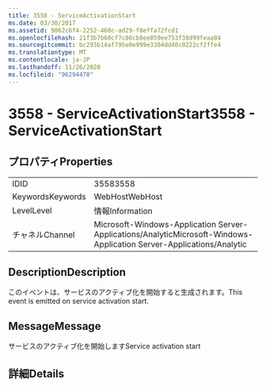 ```yaml
---
title: 3558 - ServiceActivationStart
ms.date: 03/30/2017
ms.assetid: 9062c6f4-2252-460c-ad29-f8effa72fcd1
ms.openlocfilehash: 21f3b7b60cf7c86cb8ee859ee753f38d99feaa84
ms.sourcegitcommit: bc293b14af795e0e999e3304dd40c0222cf2ffe4
ms.translationtype: MT
ms.contentlocale: ja-JP
ms.lasthandoff: 11/26/2020
ms.locfileid: "96294470"
---
```

# <a name="3558---serviceactivationstart"></a><span data-ttu-id="ccb47-102">3558 - ServiceActivationStart</span><span class="sxs-lookup"><span data-stu-id="ccb47-102">3558 - ServiceActivationStart</span></span>

## <a name="properties"></a><span data-ttu-id="ccb47-103">プロパティ</span><span class="sxs-lookup"><span data-stu-id="ccb47-103">Properties</span></span>  
  
|||  
|-|-|  
|<span data-ttu-id="ccb47-104">ID</span><span class="sxs-lookup"><span data-stu-id="ccb47-104">ID</span></span>|<span data-ttu-id="ccb47-105">3558</span><span class="sxs-lookup"><span data-stu-id="ccb47-105">3558</span></span>|  
|<span data-ttu-id="ccb47-106">Keywords</span><span class="sxs-lookup"><span data-stu-id="ccb47-106">Keywords</span></span>|<span data-ttu-id="ccb47-107">WebHost</span><span class="sxs-lookup"><span data-stu-id="ccb47-107">WebHost</span></span>|  
|<span data-ttu-id="ccb47-108">Level</span><span class="sxs-lookup"><span data-stu-id="ccb47-108">Level</span></span>|<span data-ttu-id="ccb47-109">情報</span><span class="sxs-lookup"><span data-stu-id="ccb47-109">Information</span></span>|  
|<span data-ttu-id="ccb47-110">チャネル</span><span class="sxs-lookup"><span data-stu-id="ccb47-110">Channel</span></span>|<span data-ttu-id="ccb47-111">Microsoft-Windows-Application Server-Applications/Analytic</span><span class="sxs-lookup"><span data-stu-id="ccb47-111">Microsoft-Windows-Application Server-Applications/Analytic</span></span>|  
  
## <a name="description"></a><span data-ttu-id="ccb47-112">Description</span><span class="sxs-lookup"><span data-stu-id="ccb47-112">Description</span></span>  

 <span data-ttu-id="ccb47-113">このイベントは、サービスのアクティブ化を開始すると生成されます。</span><span class="sxs-lookup"><span data-stu-id="ccb47-113">This event is emitted on service activation start.</span></span>  
  
## <a name="message"></a><span data-ttu-id="ccb47-114">Message</span><span class="sxs-lookup"><span data-stu-id="ccb47-114">Message</span></span>  

 <span data-ttu-id="ccb47-115">サービスのアクティブ化を開始します</span><span class="sxs-lookup"><span data-stu-id="ccb47-115">Service activation start</span></span>  
  
## <a name="details"></a><span data-ttu-id="ccb47-116">詳細</span><span class="sxs-lookup"><span data-stu-id="ccb47-116">Details</span></span>
